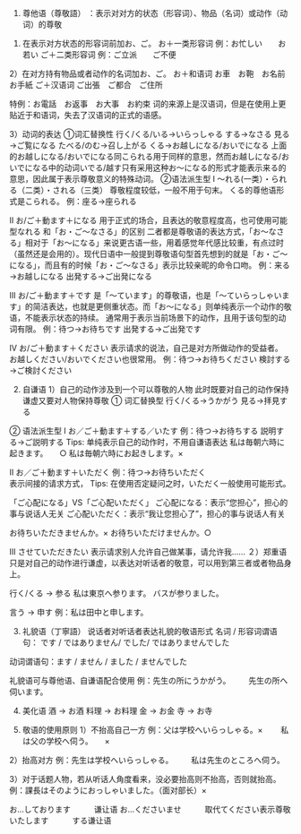 1. 尊他语（尊敬語） ：表示对对方的状态（形容词）、物品（名词）或动作（动词）的尊敬
1) 在表示对方状态的形容词前加お、ご。
お＋一类形容词 例：お忙しい　　お若い
ご＋二类形容词 例：ご立派　　ご不便

2）在对方持有物品或者动作的名词加お、ご。
お＋和语词 お車　お鞄　お名前　お手紙
ご＋汉语词 ご出張　ご都合　ご住所

特例：お電話　お返事　お大事　お約束
词的来源上是汉语词，但是在使用上更贴近于和语词，失去了汉语词的正式的语感。

3）动词的表达
①词汇替换性
行く/くる/いる→いらっしゃる
する→なさる
見る→ご覧になる
たべる/のむ→召し上がる
くる→お越しになる/おいでになる
上面的お越しになる/おいでになる同こられる用于同样的意思，然而お越しになる/おいでになる中的动词いでる/越す只有采用这种お～になる的形式才能表示来る的意思，因此属于表示尊敬意义的特殊动词。
②语法派生型
Ⅰ ～れる(一类）・られる（二类）・される（三类）
尊敬程度较低，一般不用于句末。
くる的尊他语形式是こられる。
例：座る→座られる

Ⅱ お/ご＋動ます＋になる
用于正式的场合，且表达的敬意程度高，也可使用可能型なれる 
和「お・ご～なさる」的区别
二者都是尊敬语的表达方式，「お～なさる」相对于「お～になる」来说更古语一些，用着感觉年代感比较重，有点过时（虽然还是会用的）。现代日语中一般提到尊敬语句型首先想到的就是「お・ご～になる」，而且有的时候「お・ご～なさる」表示比较亲昵的命令口吻。
例：来る→お越しになる 出発する→ご出発になる

Ⅲ お/ご＋動ます＋です
是「〜ています」的尊敬语，也是「〜ていらっしゃいます」的简洁表达，也就是更侧重状态。而「お〜になる」则单纯表示一个动作的敬语，不能表示状态的持续。
通常用于表示当前场景下的动作，且用于该句型的动词有限。
例：待つ→お待ちです 出発する→ご出発です

Ⅳ お/ご＋動ます＋ください
表示请求的说法，自己是对方所做动作的受益者。
お越しください/おいでください也很常用。
例：待つ→お待ちください 検討する→ご検討ください

2. 自谦语
1）自己的动作涉及到一个可以尊敬的人物
此时既要对自己的动作保持谦虚又要对人物保持尊敬
① 词汇替换型
行く/くる→うかがう
見る→拝見する

② 语法派生型
Ⅰ お／ご＋動ます＋する／いたす
例：待つ→お待ちする 説明する→ご説明する
Tips: 单纯表示自己的动作时，不用自谦语表达
私は毎朝六時に起きます。　　○
私は毎朝六時にお起きします。×

Ⅱ お／ご＋動ます＋いただく
例：待つ→お待ちいただく  
表示间接的请求方式，
Tips: 在使用否定疑问之时，いただく一般使用可能形式。

「ご心配になる」VS「ご心配いただく」
ご心配になる：表示“您担心”，担心的事与说话人无关
ご心配いただく：表示“我让您担心了”，担心的事与说话人有关

お待ちいただきませんか。×
お待ちいただけませんか。○

Ⅲ させていただきたい
表示请求别人允许自己做某事，请允许我……
２）郑重语
只是对自己的动作进行谦虚，以表达对听话者的敬意，可以用到第三者或者物品身上。

行く/くる → 参る
私は東京へ参ります。
バスが参りました。

言う → 申す
例：私は田中と申します。

3. 礼貌语（丁寧語）
说话者对听话者表达礼貌的敬语形式
名词 / 形容词谓语句：
です / ではありません/ でした/ ではありませんでした

动词谓语句：ます / ません / ました / ませんでした

礼貌语可与尊他语、自谦语配合使用
例：先生の所にうかがう。
　　先生の所へ伺います。

4. 美化语
酒 → お酒 料理 → お料理 金 → お金 寺 → お寺

5. 敬语的使用原则
1）不抬高自己一方
例：父は学校へいらっしゃる。×
　　私は父の学校へ伺う。　　×

2）抬高对方
例：先生は学校へいらっしゃる。
　　私は先生のところへ伺う。

3）对于话题人物，若从听话人角度看来，没必要抬高则不抬高，否则就抬高。
例：課長はそのようにおっしゃいました。（面对部长）×








お...しております　　　谦让语
お...くださいませ　　　取代てください表示尊敬
いたします　　　する谦让语
